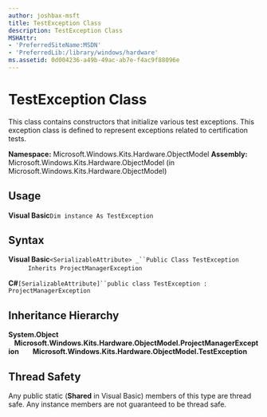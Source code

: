 ```yaml
---
author: joshbax-msft
title: TestException Class
description: TestException Class
MSHAttr:
- 'PreferredSiteName:MSDN'
- 'PreferredLib:/library/windows/hardware'
ms.assetid: 0d004236-a49b-49ac-ab7e-f4ac9f88096e
---
```


# TestException Class


This class contains constructors that initialize various test exceptions. This exception class is defined to represent exceptions related to certification tests.

**Namespace:** Microsoft.Windows.Kits.Hardware.ObjectModel **Assembly:** Microsoft.Windows.Kits.Hardware.ObjectModel (in Microsoft.Windows.Kits.Hardware.ObjectModel)

## Usage


**Visual Basic**`Dim instance As TestException`

## Syntax


**Visual Basic**`<SerializableAttribute> _``Public Class TestException`           `Inherits ProjectManagerException`

**C#**`[SerializableAttribute]``public class TestException : ProjectManagerException`

## Inheritance Hierarchy


**System.Object**    **Microsoft.Windows.Kits.Hardware.ObjectModel.ProjectManagerException**       **Microsoft.Windows.Kits.Hardware.ObjectModel.TestException**

## Thread Safety


Any public static (**Shared** in Visual Basic) members of this type are thread safe. Any instance members are not guaranteed to be thread safe.

 

 






